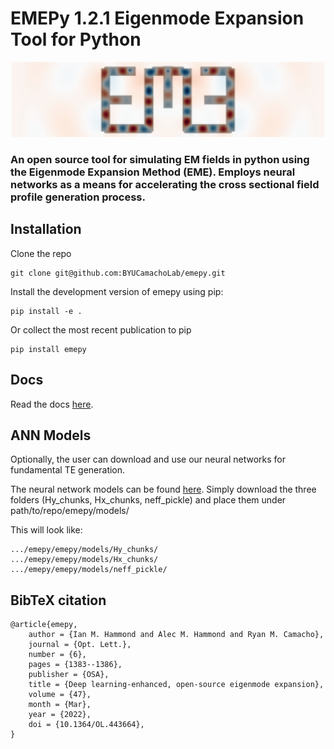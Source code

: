 # EMEPy 1.2.1 Eigenmode Expansion Tool for Python

<p align="center">
    <img src="docs/images/logo.png" alt="drawing" width="500"/>
</p>



### An open source tool for simulating EM fields in python using the Eigenmode Expansion Method (EME). Employs neural networks as a means for accelerating the cross sectional field profile generation process.

## Installation

Clone the repo

    git clone git@github.com:BYUCamachoLab/emepy.git

Install the development version of emepy using pip:

    pip install -e .

Or collect the most recent publication to pip

    pip install emepy

## Docs

Read the docs [here](https://emepy.readthedocs.io/en/latest/).

## ANN Models

Optionally, the user can download and use our neural networks for fundamental TE generation.

The neural network models can be found [here](https://byu.box.com/s/xtpp2h8vfwp4l07wdl5559j3vnip5cqj). Simply download the three folders (Hy_chunks, Hx_chunks, neff_pickle) and place them under path/to/repo/emepy/models/ 

This will look like:

    .../emepy/emepy/models/Hy_chunks/
    .../emepy/emepy/models/Hx_chunks/
    .../emepy/emepy/models/neff_pickle/

## BibTeX citation
```
@article{emepy,
    author = {Ian M. Hammond and Alec M. Hammond and Ryan M. Camacho},
    journal = {Opt. Lett.},
    number = {6},
    pages = {1383--1386},
    publisher = {OSA},
    title = {Deep learning-enhanced, open-source eigenmode expansion},
    volume = {47},
    month = {Mar},
    year = {2022},
    doi = {10.1364/OL.443664},
}
``` 
